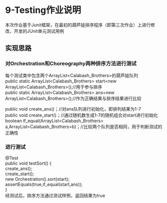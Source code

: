 # 9-Testing作业说明  
本次作业基于Junit框架，在最初的葫芦娃排序程序（即第三次作业）上进行修改，开发的JUnit单元测试用例
## 实现思路   

### 对Orchestration和Choreography两种排序方法进行测试  
每个测试类中包含两个ArrayList<Calabash_Brothers>的葫芦娃队列  
public static ArrayList<Calabash_Brothers> start=new ArrayList<Calabash_Brothers>();//用于参与排序  
public static ArrayList<Calabash_Brothers> ans=new ArrayList<Calabash_Brothers>();//作为正确结果与排序结果进行比较  

public void create_ans()；//对ans队列进行初始化，即排列结果为1-7  
public void create_start()；//通过随机数生成1-7的随机组合对start进行初始化  
boolean if_equal(ArrayList<Calabash_Brothers> a,ArrayList<Calabash_Brothers>b)；//比较两个队列是否相同，用于判断测试的正确性  
### 进行测试  
@Test  
	public void testSort() {  
		create_ans();  
		create_start();  
		new Orchestration().sort(start);  
		assertEquals(true,if_equal(start,ans));  
	}  
经测试后，排序方法通过测试样例，返回结果为true
